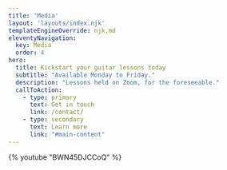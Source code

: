 ```yaml
---
title: 'Media'
layout: 'layouts/index.njk'
templateEngineOverride: njk,md
eleventyNavigation:
  key: Media
  order: 4
hero:
  title: Kickstart your guitar lessons today
  subtitle: "Available Monday to Friday."
  description: "Lessons held on Zoom, for the foreseeable."
  callToAction:
    - type: primary
      text: Get in touch
      link: /contact/
    - type: secondary
      text: Learn more
      link: "#main-content"
---
```


{% youtube "BWN45DJCCoQ" %}

